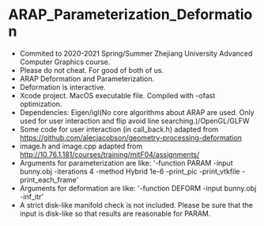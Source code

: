 # ARAP_Parameterization_Deformation
- Commited to 2020-2021 Spring/Summer Zhejiang University Advanced Computer Graphics course.
- Please do not cheat. For good of both of us.
- ARAP Deformation and Parameterization.
- Deformation is interactive.
- Xcode project. MacOS executable file. Compiled with -ofast optimization.
- Dependencies: Eigen/igl(No core algorithms about ARAP are used. Only used for user interaction and flip avoid line searching.)/OpenGL/GLFW
- Some code for user interaction (in call_back.h) adapted from https://github.com/alecjacobson/geometry-processing-deformation
- image.h and image.cpp adapted from http://10.76.1.181/courses/training/mitF04/assignments/
- Arguments for parameterization are like: '-function PARAM -input bunny.obj -iterations 4 -method Hybrid 1e-6 -print_pic -print_vtkfile -print_each_frame'
- Arguments for deformation are like: '-function DEFORM -input bunny.obj -inf_itr'
- A strict disk-like manifold check is not included. Please be sure that the input is disk-like so that results are reasonable for PARAM.
